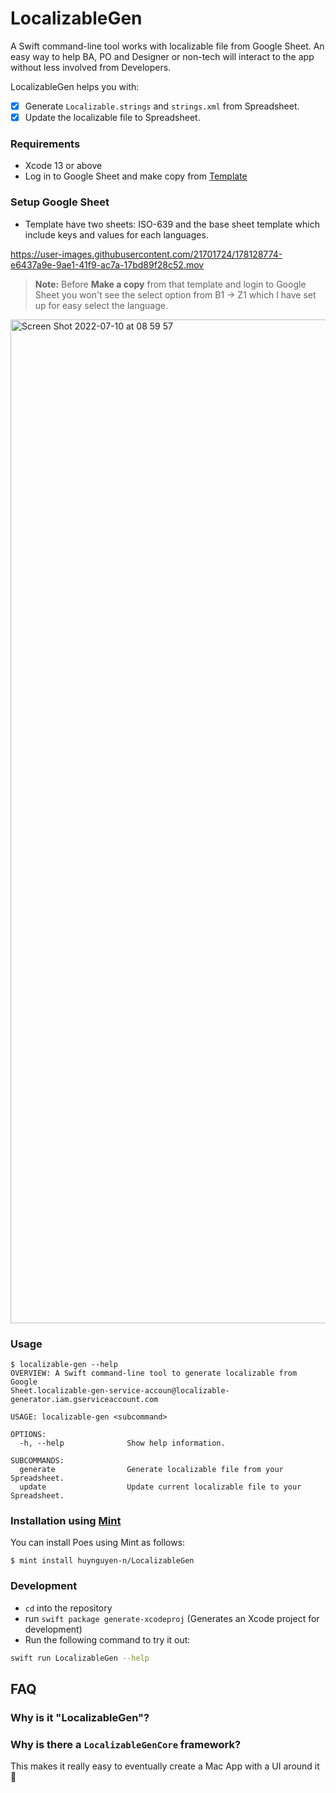# LocalizableGen
A Swift command-line tool works with localizable file from Google Sheet. An easy way to help BA, PO and Designer or non-tech will interact to the app without less involved from Developers.

LocalizableGen helps you with:

- [x] Generate `Localizable.strings` and `strings.xml` from Spreadsheet.
- [x] Update the localizable file to Spreadsheet.

### Requirements
- Xcode 13 or above
- Log in to Google Sheet and make copy from [Template](https://docs.google.com/spreadsheets/d/1C2L-fsw-MiAyXdjzYl867UZfyjHFPpA5STBi88M26oo)

### Setup Google Sheet
- Template have two sheets: ISO-639 and the base sheet template which include keys and values for each languages.

https://user-images.githubusercontent.com/21701724/178128774-e6437a9e-9ae1-41f9-ac7a-17bd89f28c52.mov



> **Note:** Before **Make a copy** from that template and login to Google Sheet you won't see the select option from B1 -> Z1 which I have set up for easy select the language.

<img width="1606" alt="Screen Shot 2022-07-10 at 08 59 57" src="https://user-images.githubusercontent.com/21701724/178128595-d1a1be18-5bde-4f4e-904d-fdb20cbde245.png">

### Usage
```
$ localizable-gen --help
OVERVIEW: A Swift command-line tool to generate localizable from Google
Sheet.localizable-gen-service-accoun@localizable-generator.iam.gserviceaccount.com

USAGE: localizable-gen <subcommand>

OPTIONS:
  -h, --help              Show help information.

SUBCOMMANDS:
  generate                Generate localizable file from your Spreadsheet.
  update                  Update current localizable file to your Spreadsheet.
```

### Installation using [Mint](https://github.com/yonaskolb/mint)
You can install Poes using Mint as follows:

```
$ mint install huynguyen-n/LocalizableGen
```

### Development
- `cd` into the repository
- run `swift package generate-xcodeproj` (Generates an Xcode project for development)
- Run the following command to try it out:

```bash
swift run LocalizableGen --help
```

## FAQ

### Why is it "LocalizableGen"?


### Why is there a `LocalizableGenCore` framework?
This makes it really easy to eventually create a Mac App with a UI around it 🚀
